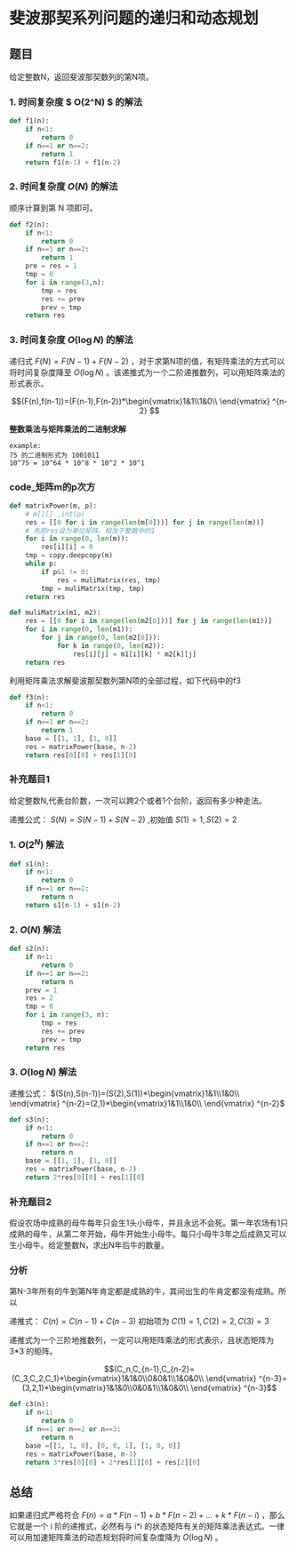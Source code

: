 # 斐波那契系列问题的递归和动态规划

## 题目

给定整数N，返回斐波那契数列的第N项。

### 1.  时间复杂度 $ O(2^N) $ 的解法

```python
def f1(n):
    if n<1:
        return 0
    if n==1 or n==2:
        return 1
    return f1(n-1) + f1(n-2)
```

### 2. 时间复杂度 $O(N)$ 的解法

顺序计算到第 N 项即可。

```python
def f2(n):
    if n<1:
        return 0
    if n==1 or n==2:
        return 1
    pre = res = 1
    tmp = 0
    for i in range(3,n):
        tmp = res
        res += prev
        prev = tmp
    return res
```

### 3. 时间复杂度 $O(\log{N})$ 的解法

递归式 $F(N)=F(N-1)+F(N-2)$ ，对于求第N项的值，有矩阵乘法的方式可以将时间复杂度降至 $O(\log{N})$ 。该递推式为一个二阶递推数列，可以用矩阵乘法的形式表示。

$$(F(n),f(n-1))=(F(n-1),F(n-2))*\begin{vmatrix}1&1\\1&0\\ \end{vmatrix} ^{n-2} ​$$

**整数乘法与矩阵乘法的二进制求解**

```
example:
75 的二进制形式为 1001011
10^75 = 10^64 * 10^8 * 10^2 * 10^1
```

### code_矩阵m的p次方

```python
def matrixPower(m, p):
    # m[][] ,int(p)
    res = [[0 for i in range(len(m[0]))] for j in range(len(m))]
    # 先把res设为单位矩阵，相当于整数中的1
    for i in range(0, len(m)):
        res[i][i] = 0
    tmp = copy.deepcopy(m)
    while p:
        if p&1 != 0:
            res = muliMatrix(res, tmp)
        tmp = muliMatrix(tmp, tmp)
    return res

def muliMatrix(m1, m2):
    res = [[0 for i in range(len(m2[0]))] for j in range(len(m1))]
    for i in range(0, len(m1)):
        for j in range(0, len(m2[0])):
            for k in range(0, len(m2)):
                res[i][j] = m1[i][k] * m2[k][j]
    return res
```

利用矩阵乘法求解斐波那契数列第N项的全部过程，如下代码中的f3

```python
def f3(n):
    if n<1:
        return 0
    if n==1 or n==2:
        return 1
    base = [[1, 1], [1, 0]]
    res = matrixPower(base, n-2)
    return res[0][0] + res[1][0]
```



### 补充题目1

给定整数N,代表台阶数，一次可以跨2个或者1个台阶，返回有多少种走法。

递推公式： $S(N)=S(N-1)+S(N-2)$ ,初始值 $S(1)=1,S(2)=2$

### 1. $O(2^N)$ 解法

```python
def s1(n):
    if n<1:
        return 0
    if n==1 or n==2:
        return n
    return s1(n-1) + s1(n-2)
```

### 2. $O(N)$ 解法

```python
def s2(n):
    if n<1:
        return 0
    if n==1 or n==2:
        return n
    prev = 1
    res = 2
    tmp = 0
    for i in range(3, n):
        tmp = res
        res += prev
        prev = tmp
    return res
```

### 3. $O(\log{N})$ 解法

递推公式： $(S(n),S(n-1))=(S(2),S(1))*\begin{vmatrix}1&1\\1&0\\ \end{vmatrix} ^{n-2}=(2,1)*\begin{vmatrix}1&1\\1&0\\ \end{vmatrix} ^{n-2}$ 

```python
def s3(n):
    if n<1:
        return 0
    if n==1 or n==2:
        return n
    base = [[1, 1], [1, 0]]
    res = matrixPower(base, n-2)
    return 2*res[0][0] + res[1][0]
```

### 补充题目2

假设农场中成熟的母牛每年只会生1头小母牛，并且永远不会死。第一年农场有1只成熟的母牛，从第二年开始，母牛开始生小母牛。每只小母牛3年之后成熟又可以生小母牛。给定整数N，求出N年后牛的数量。

### 分析

第N-3年所有的牛到第N年肯定都是成熟的牛，其间出生的牛肯定都没有成熟。所以

递推式： $C(n)=C(n-1)+C(n-3)$   初始项为 $C(1)=1,C(2)=2,C(3)=3$

递推式为一个三阶地推数列，一定可以用矩阵乘法的形式表示，且状态矩阵为 3*3 的矩阵。

$$(C_n,C_{n-1},C_{n-2}=(C_3,C_2,C_1)*\begin{vmatrix}1&1&0\\0&0&1\\1&0&0\\ \end{vmatrix} ^{n-3}=(3,2,1)*\begin{vmatrix}1&1&0\\0&0&1\\1&0&0\\ \end{vmatrix} ^{n-3}​$$ 

```python
def c3(n):
    if n<1:
        return 0
    if n==1 or n==2 or n==3:
        return n
    base =[[1, 1, 0], [0, 0, 1], [1, 0, 0]]
    res = matrixPower(base, n-3)
    return 3*res[0][0] + 2*res[1][0] + res[2][0]
```



## 总结

如果递归式严格符合 $F(n)=a*F(n-1)+b*F(n-2)+...+k*F(n-i)$ ，那么它就是一个 i 阶的递推式，必然有与 i*i 的状态矩阵有关的矩阵乘法表达式。一律可以用加速矩阵乘法的动态规划将时间复杂度降为 $O(\log{N})$ 。



 

